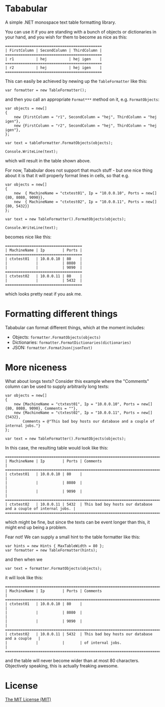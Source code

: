 # Tababular

A simple .NET monospace text table formatting library.

You can use it if you are standing with a bunch of objects or dictionaries in your hand, and you
wish for them to become as nice as this:

	============================================
	| FirstColumn | SecondColumn | ThirdColumn |
	============================================
	| r1          | hej          | hej igen    |
	============================================
	| r2          | hej          | hej igen    |
	============================================

This can easily be achieved by newing up the `TableFormatter` like this:

	var formatter = new TableFormatter();

and then you call an appropriate `Format***` method on it, e.g. `FormatObjects`:

	var objects = new[]
	{
		new {FirstColumn = "r1", SecondColumn = "hej", ThirdColumn = "hej igen"},
		new {FirstColumn = "r2", SecondColumn = "hej", ThirdColumn = "hej igen"},
	};

	var text = tableFormatter.FormatObjects(objects);

	Console.WriteLine(text);

which will result in the table shown above.

For now, Tababular does not support that much stuff - but one nice thing about it is that
it will properly format lines in cells, so that e.g.

	var objects = new[]
	{
		new  { MachineName = "ctxtest01", Ip = "10.0.0.10", Ports = new[] {80, 8080, 9090}},
		new  { MachineName = "ctxtest02", Ip = "10.0.0.11", Ports = new[] {80, 5432}}
	};

	var text = new TableFormatter().FormatObjects(objects);

	Console.WriteLine(text);

becomes nice like this:

	===================================
	| MachineName | Ip        | Ports |
	===================================
	| ctxtest01   | 10.0.0.10 | 80    |
	|             |           | 8080  |
	|             |           | 9090  |
	===================================
	| ctxtest02   | 10.0.0.11 | 80    |
	|             |           | 5432  |
	===================================

which looks pretty neat if you ask me.

# Formatting different things

Tababular can format different things, which at the moment includes:

* Objects: `formatter.FormatObjects(objects)`
* Dictionaries: `formatter.FormatDictionaries(dictionaries)`
* JSON: `formatter.FormatJson(jsonText)`

# More niceness

What about longs texts? Consider this example where the "Comments" column can be used to supply arbitrarily long texts:

	var objects = new[]
	{
		new {MachineName = "ctxtest01", Ip = "10.0.0.10", Ports = new[] {80, 8080, 9090}, Comments = ""},
		new {MachineName = "ctxtest02", Ip = "10.0.0.11", Ports = new[] {5432},
			Comments = @"This bad boy hosts our database and a couple of internal jobs."}
	};

	var text = new TableFormatter().FormatObjects(objects);

In this case, the resulting table would look like this:

	====================================================================================================
	| MachineName | Ip        | Ports | Comments                                                       |
	====================================================================================================
	| ctxtest01   | 10.0.0.10 | 80    |                                                                |
	|             |           | 8080  |                                                                |
	|             |           | 9090  |                                                                |
	====================================================================================================
	| ctxtest02   | 10.0.0.11 | 5432  | This bad boy hosts our database and a couple of internal jobs. |
	====================================================================================================

which might be fine, but since the texts can be event longer than this, it might end up being a problem.

Fear not! We can supply a small hint to the table formatter like this:

	var hints = new Hints { MaxTableWidth = 80 };
	var formatter = new TableFormatter(hints);

and then when we

	var text = formatter.FormatObjects(objects);

it will look like this:

	====================================================================================
	| MachineName | Ip        | Ports | Comments                                       |
	====================================================================================
	| ctxtest01   | 10.0.0.10 | 80    |                                                |
	|             |           | 8080  |                                                |
	|             |           | 9090  |                                                |
	====================================================================================
	| ctxtest02   | 10.0.0.11 | 5432  | This bad boy hosts our database and a couple   |
	|             |           |       | of internal jobs.                              |
	====================================================================================

and the table will never become wider than at most 80 characters. Objectively speaking, this is actually freaking awesome.

# License

[The MIT License (MIT)](http://opensource.org/licenses/MIT)
